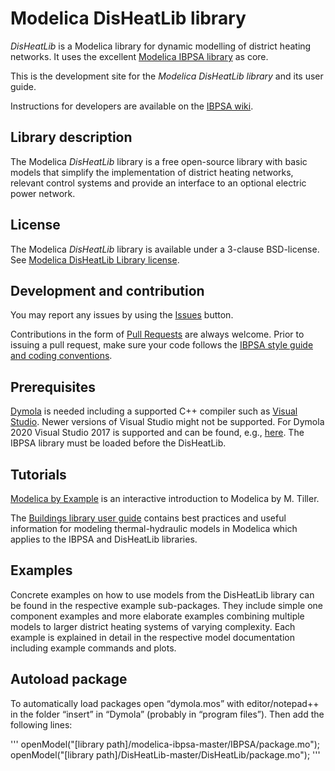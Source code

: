 # Modelica DisHeatLib library

_DisHeatLib_ is a Modelica library for dynamic modelling of district heating networks. It uses the excellent [Modelica IBPSA library](https://github.com/ibpsa/modelica-ibpsa) as core.

This is the development site for the _Modelica DisHeatLib library_ and its user guide.

Instructions for developers are available on the [IBPSA wiki](https://github.com/ibpsa/modelica-ibpsa/wiki).

## Library description

The Modelica _DisHeatLib_ library is a free open-source library with basic models that simplify the implementation of district heating networks, relevant control systems and provide an interface to an optional electric power network.

## License

The Modelica _DisHeatLib_ library is available under a 3-clause BSD-license.
See [Modelica DisHeatLib Library license](https://htmlpreview.github.io/?https://github.com/AIT-IES/DisHeatLib/blob/master/LICENSE).

## Development and contribution
You may report any issues by using the [Issues](https://github.com/AIT-IES/DisHeatLib/issues) button.

Contributions in the form of [Pull Requests](https://github.com/AIT-IES/DisHeatLib/pulls) are always welcome.
Prior to issuing a pull request, make sure your code follows
the [IBPSA style guide and coding conventions](https://github.com/ibpsa/modelica-ibpsa/wiki/Style-Guide).

## Prerequisites

[Dymola](https://www.3ds.com/products-services/catia/products/dymola/) is needed including a supported C++ compiler such as [Visual Studio](https://visualstudio.microsoft.com/de/?rr=https%3A%2F%2Fwww.google.com%2F). Newer versions of Visual Studio might not be supported. For Dymola 2020 Visual Studio 2017 is supported and can be found, e.g., [here](https://www.kunal-chowdhury.com/p/download-visual-studio-2017.html). The IBPSA library must be loaded before the DisHeatLib.

## Tutorials

[Modelica by Example](https://mbe.modelica.university/) is an interactive introduction to Modelica by M. Tiller.

The [Buildings library user guide](https://simulationresearch.lbl.gov/modelica/userGuide/index.html) contains best practices and useful information for modeling thermal-hydraulic models in Modelica which applies to the IBPSA and DisHeatLib libraries.

## Examples
Concrete examples on how to use models from the DisHeatLib library can be found in the respective example sub-packages. They include simple one component examples and more elaborate examples combining multiple models to larger district heating systems of varying complexity. Each example is explained in detail in the respective model documentation including example commands and plots.

## Autoload package

To automatically load packages open “dymola.mos” with editor/notepad++ in the folder “insert” in “Dymola” (probably in “program files”). Then add the following lines:

'''
openModel("[library path]/modelica-ibpsa-master/IBPSA/package.mo");
openModel("[library path]/DisHeatLib-master/DisHeatLib/package.mo");
'''
